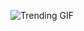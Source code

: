 
<!-- GIF_SECTION -->
![Trending GIF](https://media3.giphy.com/media/v1.Y2lkPThiYjIxNzcyOGUzOWVzb2Uzcnk1bmJjaWVqMzZxMndldGM4ZzI2aTdnbnMxdTYwcyZlcD12MV9naWZzX3NlYXJjaCZjdD1n/J2F2sOPmoTjYy57spN/giphy.gif)
<!-- END_GIF_SECTION -->
